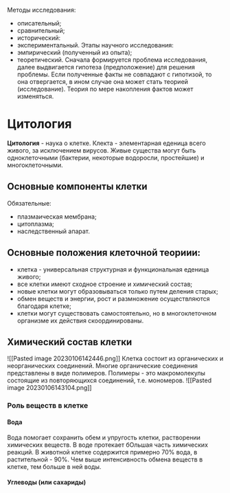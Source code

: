 Методы исследования:
- описательный;
- сравнительный;
- исторический:
- экспериментальный.
Этапы научного исследования:
- эмпирический (полученный из опыта);
- теоретический.
Сначала формируется проблема исследования, далее выдвигается гипотеза (предположение) для решения проблемы. Если полученные факты не совпадают с гипотизой, то она отвергается, в ином случае она может стать теорией (исследование). Теория по мере накопления фактов может изменяться. 
# Цитология
**Цитология** - наука о клетке. Клекта - элементарная еденица всего живого, за исключением вирусов. Живые существа могут быть одноклеточными (бактерии, некоторые водоросли, простейшие) и многоклеточными.
## Основные компоненты клетки
Обязательные:
- плазмаическая мембрана;
- цитоплазма;
- наследственный апарат.
## Основные положения клеточной теориии:
- клетка - универсальная структурная и функциональная еденица живого;
- все клетки имеют сходное строение и химический состав;
- новые клетки могут образовываться только путем деления старых;
- обмен веществ и энергии, рост и размножение осуществляются благодаря клетке;
- клетки могут существовать самостоятельно, но в многоклеточном организме их действия скоординированы.
## Химический состав клетки
![[Pasted image 20230106142446.png]]
Клетка состоит из органических и неорганических соединений. Многие органические соединения представлены в виде полимеров. Полимеры - это макромолекулы состоящие из повторяющихся соединений, т.е. мономеров.
![[Pasted image 20230106143104.png]]
### Роль веществ в клетке
#### Вода 
Вода помогает сохранить обем и упругость клетки, растворении химических веществ. В воде протекает бОльшая часть химических реакций. В животной клетке содержится примерно 70% вода, в растительной - 90%. Чем выше интенсивность обмена веществ в клетке, тем больше в ней воды.
#### Углеводы (или сахариды)

